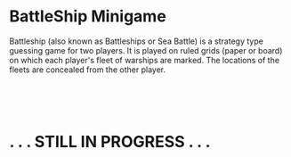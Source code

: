 # BattleShip Minigame
Battleship (also known as Battleships or Sea Battle) is a strategy type guessing game for two players. It is played on ruled grids (paper or board) on which each player's fleet of warships are marked. The locations of the fleets are concealed from the other player.


<br><br><br>

# . . . STILL IN PROGRESS . . .
